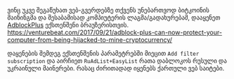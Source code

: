 ვინც უკვე შეგაწუხათ ვებ-გვერდებზე თქვენს უნებართვოდ ბიტკოინის მაინინგმა და 
შესაბამისად კომპიუტერის ლაგმა/გადახურებამ, დააყენეთ [AdblockPlus](https://adblockplus.org/) ექსთენშენი 
ბრაუზერისთვის.
https://venturebeat.com/2017/09/21/adblock-plus-can-now-protect-your-computer-from-being-hijacked-to-mine-cryptocurrency/

დაყენების შემდეგ ექსთენშენის პარამეტრებში მიეცით `Add filter subscription` და აირჩიეთ `RuAdList+EasyList` 
რათა დაბლოკოს რუსული და უკრაინული მაინერები. რასაც ძირითადად იყენებს ქართული ვებ საიტები.